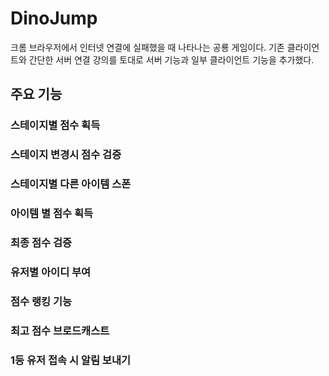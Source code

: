 # DinoJump
 
크롬 브라우저에서 인터넷 연결에 실패했을 때 나타나는 공룡 게임이다.
기존 클라이언트와 간단한 서버 연결 강의를 토대로 서버 기능과 일부 클라이언트 기능을 추가했다.

## 주요 기능

### 스테이지별 점수 획득


### 스테이지 변경시 점수 검증


### 스테이지별 다른 아이템 스폰


### 아이템 별 점수 획득


### 최종 점수 검증


### 유저별 아이디 부여


### 점수 랭킹 기능


### 최고 점수 브로드캐스트


### 1등 유저 접속 시 알림 보내기
